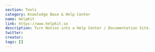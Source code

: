 ```yaml
---
section: Tools
category: Knowledge Base & Help Center
name: HelpKit
link: https://www.helpkit.so
description: Turn Notion into a Help Center / Documentation Site.
twitter:
creator:
tags: []
---
```

